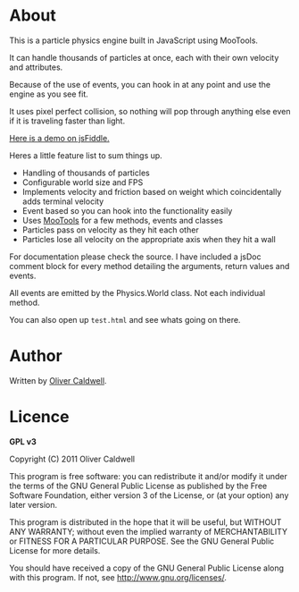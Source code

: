 # About

This is a particle physics engine built in JavaScript using MooTools.

It can handle thousands of particles at once, each with their own velocity and attributes.

Because of the use of events, you can hook in at any point and use the engine as you see fit.

It uses pixel perfect collision, so nothing will pop through anything else even if it is traveling faster than light.

[Here is a demo on jsFiddle.](http://jsfiddle.net/Wolfy87/EqM6v/)

Heres a little feature list to sum things up.

 * Handling of thousands of particles
 * Configurable world size and FPS
 * Implements velocity and friction based on weight which coincidentally adds terminal velocity
 * Event based so you can hook into the functionality easily
 * Uses [MooTools](http://mootools.net/) for a few methods, events and classes
 * Particles pass on velocity as they hit each other
 * Particles lose all velocity on the appropriate axis when they hit a wall

For documentation please check the source. I have included a jsDoc comment block for every method detailing the arguments, return values and events.

All events are emitted by the Physics.World class. Not each individual method.

You can also open up `test.html` and see whats going on there.

# Author

Written by [Oliver Caldwell](http://olivercaldwell.co.uk/).

# Licence

**GPL v3**

Copyright (C) 2011 Oliver Caldwell

This program is free software: you can redistribute it and/or modify
it under the terms of the GNU General Public License as published by
the Free Software Foundation, either version 3 of the License, or
(at your option) any later version.

This program is distributed in the hope that it will be useful,
but WITHOUT ANY WARRANTY; without even the implied warranty of
MERCHANTABILITY or FITNESS FOR A PARTICULAR PURPOSE.  See the
GNU General Public License for more details.

You should have received a copy of the GNU General Public License
along with this program.  If not, see <http://www.gnu.org/licenses/>.